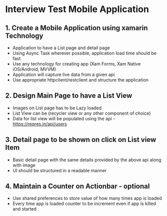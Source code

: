 # Interview Test Mobile Application

## 1.	Create a Mobile Application using xamarin Technology
-	Application to have a List page and detail page
-	Using Async Task wherever possible, application load time should be fast
-	Use any technology for creating app (Xam Forms, Xam Native iOS/Android, MVVM)
-	Application will capture live data from a given api
-	Use appropriate httpclient/restclient and structure the application

## 2.	Design Main Page to have a  List View
-	Images on List page has to be Lazy loaded
-	List View can be (recycler view or any other component of choice)
-	Data for list view will be populated using the api - https://reqres.in/api/users

## 3.	Detail page to be shown on click on List view Item
-	Basic detail page with the same details provided by the above api along with image
-	UI should be structured in a readable manner

## 4.	Maintain a Counter on Actionbar - optional
-	Use shared preferences to store value of how many times app is loaded
-	Every time app is loaded counter to be increment even if app is killed and started

